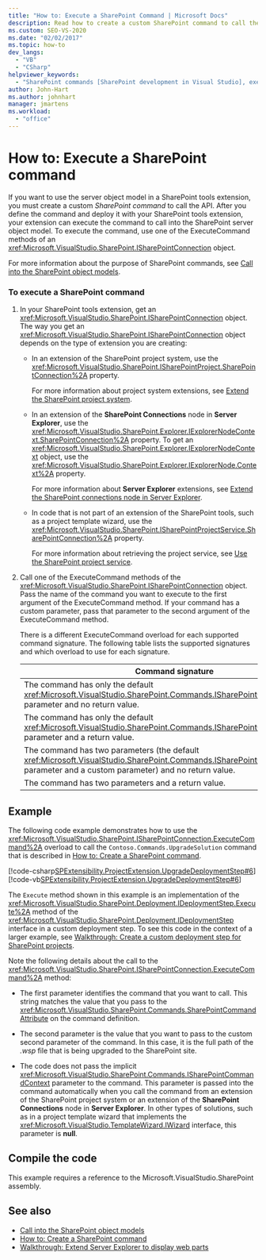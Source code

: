 ```yaml
---
title: "How to: Execute a SharePoint Command | Microsoft Docs"
description: Read how to create a custom SharePoint command to call the server object model API from a SharePoint tools extension.
ms.custom: SEO-VS-2020
ms.date: "02/02/2017"
ms.topic: how-to
dev_langs:
  - "VB"
  - "CSharp"
helpviewer_keywords:
  - "SharePoint commands [SharePoint development in Visual Studio], executing"
author: John-Hart
ms.author: johnhart
manager: jmartens
ms.workload:
  - "office"
---
```

# How to: Execute a SharePoint command
  If you want to use the server object model in a SharePoint tools extension, you must create a custom *SharePoint command* to call the API. After you define the command and deploy it with your SharePoint tools extension, your extension can execute the command to call into the SharePoint server object model. To execute the command, use one of the ExecuteCommand methods of an <xref:Microsoft.VisualStudio.SharePoint.ISharePointConnection> object.

 For more information about the purpose of SharePoint commands, see [Call into the SharePoint object models](../sharepoint/calling-into-the-sharepoint-object-models.md).

### To execute a SharePoint command

1. In your SharePoint tools extension, get an <xref:Microsoft.VisualStudio.SharePoint.ISharePointConnection> object. The way you get an <xref:Microsoft.VisualStudio.SharePoint.ISharePointConnection> object depends on the type of extension you are creating:

    - In an extension of the SharePoint project system, use the <xref:Microsoft.VisualStudio.SharePoint.ISharePointProject.SharePointConnection%2A> property.

         For more information about project system extensions, see [Extend the SharePoint project system](../sharepoint/extending-the-sharepoint-project-system.md).

    - In an extension of the **SharePoint Connections** node in **Server Explorer**, use the <xref:Microsoft.VisualStudio.SharePoint.Explorer.IExplorerNodeContext.SharePointConnection%2A> property. To get an <xref:Microsoft.VisualStudio.SharePoint.Explorer.IExplorerNodeContext> object, use the <xref:Microsoft.VisualStudio.SharePoint.Explorer.IExplorerNode.Context%2A> property.

         For more information about **Server Explorer** extensions, see [Extend the SharePoint connections node in Server Explorer](../sharepoint/extending-the-sharepoint-connections-node-in-server-explorer.md).

    - In code that is not part of an extension of the SharePoint tools, such as a project template wizard, use the <xref:Microsoft.VisualStudio.SharePoint.ISharePointProjectService.SharePointConnection%2A> property.

         For more information about retrieving the project service, see [Use the SharePoint project service](../sharepoint/using-the-sharepoint-project-service.md).

2. Call one of the ExecuteCommand methods of the <xref:Microsoft.VisualStudio.SharePoint.ISharePointConnection> object. Pass the name of the command you want to execute to the first argument of the ExecuteCommand method. If your command has a custom parameter, pass that parameter to the second argument of the ExecuteCommand method.

     There is a different ExecuteCommand overload for each supported command signature. The following table lists the supported signatures and which overload to use for each signature.

    |Command signature|ExecuteCommand overload to use|
    |-----------------------|------------------------------------|
    |The command has only the default <xref:Microsoft.VisualStudio.SharePoint.Commands.ISharePointCommandContext> parameter and no return value.|<xref:Microsoft.VisualStudio.SharePoint.ISharePointConnection.ExecuteCommand%2A>|
    |The command has only the default <xref:Microsoft.VisualStudio.SharePoint.Commands.ISharePointCommandContext> parameter and a return value.|<xref:Microsoft.VisualStudio.SharePoint.ISharePointConnection.ExecuteCommand%2A>|
    |The command has two parameters (the default <xref:Microsoft.VisualStudio.SharePoint.Commands.ISharePointCommandContext> parameter and a custom parameter) and no return value.|<xref:Microsoft.VisualStudio.SharePoint.ISharePointConnection.ExecuteCommand%2A>|
    |The command has two parameters and a return value.|<xref:Microsoft.VisualStudio.SharePoint.ISharePointConnection.ExecuteCommand%2A>|

## Example
 The following code example demonstrates how to use the <xref:Microsoft.VisualStudio.SharePoint.ISharePointConnection.ExecuteCommand%2A> overload to call the `Contoso.Commands.UpgradeSolution` command that is described in [How to: Create a SharePoint command](../sharepoint/how-to-create-a-sharepoint-command.md).

 [!code-csharp[SPExtensibility.ProjectExtension.UpgradeDeploymentStep#6](../sharepoint/codesnippet/CSharp/UpgradeDeploymentStep/deploymentstepextension/upgradestep.cs#6)]
 [!code-vb[SPExtensibility.ProjectExtension.UpgradeDeploymentStep#6](../sharepoint/codesnippet/VisualBasic/upgradedeploymentstep/deploymentstepextension/upgradestep.vb#6)]

 The `Execute` method shown in this example is an implementation of the <xref:Microsoft.VisualStudio.SharePoint.Deployment.IDeploymentStep.Execute%2A> method of the <xref:Microsoft.VisualStudio.SharePoint.Deployment.IDeploymentStep> interface in a custom deployment step. To see this code in the context of a larger example, see [Walkthrough: Create a custom deployment step for SharePoint projects](../sharepoint/walkthrough-creating-a-custom-deployment-step-for-sharepoint-projects.md).

 Note the following details about the call to the <xref:Microsoft.VisualStudio.SharePoint.ISharePointConnection.ExecuteCommand%2A> method:

- The first parameter identifies the command that you want to call. This string matches the value that you pass to the <xref:Microsoft.VisualStudio.SharePoint.Commands.SharePointCommandAttribute> on the command definition.

- The second parameter is the value that you want to pass to the custom second parameter of the command. In this case, it is the full path of the *.wsp* file that is being upgraded to the SharePoint site.

- The code does not pass the implicit <xref:Microsoft.VisualStudio.SharePoint.Commands.ISharePointCommandContext> parameter to the command. This parameter is passed into the command automatically when you call the command from an extension of the SharePoint project system or an extension of the **SharePoint Connections** node in **Server Explorer**. In other types of solutions, such as in a project template wizard that implements the <xref:Microsoft.VisualStudio.TemplateWizard.IWizard> interface, this parameter is **null**.

## Compile the code
 This example requires a reference to the Microsoft.VisualStudio.SharePoint assembly.

## See also
- [Call into the SharePoint object models](../sharepoint/calling-into-the-sharepoint-object-models.md)
- [How to: Create a SharePoint command](../sharepoint/how-to-create-a-sharepoint-command.md)
- [Walkthrough: Extend Server Explorer to display web parts](../sharepoint/walkthrough-extending-server-explorer-to-display-web-parts.md)
